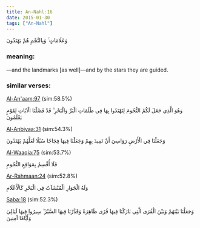 ```yaml
---
title: An-Nahl:16
date: 2015-01-30
tags: ["An-Nahl"]
---
```

وَعَلَامَاتٍ ۚ وَبِالنَّجْمِ هُمْ يَهْتَدُونَ
### meaning: 
—and the landmarks [as well]—and by the stars they are guided.
### similar verses: 

[Al-An'aam:97](/6/97) (sim:58.5%)

وَهُوَ الَّذِي جَعَلَ لَكُمُ النُّجُومَ لِتَهْتَدُوا بِهَا فِي ظُلُمَاتِ الْبَرِّ وَالْبَحْرِ ۗ قَدْ فَصَّلْنَا الْآيَاتِ لِقَوْمٍ يَعْلَمُونَ

[Al-Anbiyaa:31](/21/31) (sim:54.3%)

وَجَعَلْنَا فِي الْأَرْضِ رَوَاسِيَ أَنْ تَمِيدَ بِهِمْ وَجَعَلْنَا فِيهَا فِجَاجًا سُبُلًا لَعَلَّهُمْ يَهْتَدُونَ

[Al-Waaqia:75](/56/75) (sim:53.7%)

فَلَا أُقْسِمُ بِمَوَاقِعِ النُّجُومِ

[Ar-Rahmaan:24](/55/24) (sim:52.8%)

وَلَهُ الْجَوَارِ الْمُنْشَآتُ فِي الْبَحْرِ كَالْأَعْلَامِ

[Saba:18](/34/18) (sim:52.3%)

وَجَعَلْنَا بَيْنَهُمْ وَبَيْنَ الْقُرَى الَّتِي بَارَكْنَا فِيهَا قُرًى ظَاهِرَةً وَقَدَّرْنَا فِيهَا السَّيْرَ ۖ سِيرُوا فِيهَا لَيَالِيَ وَأَيَّامًا آمِنِينَ
